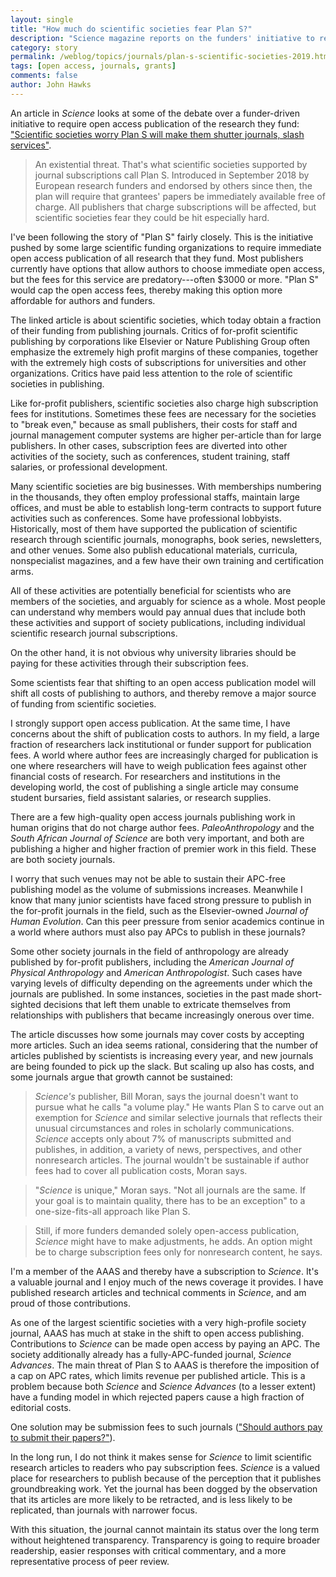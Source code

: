 ```yaml
---
layout: single
title: "How much do scientific societies fear Plan S?"
description: "Science magazine reports on the funders' initiative to require open access publication."
category: story
permalink: /weblog/topics/journals/plan-s-scientific-societies-2019.html
tags: [open access, journals, grants]
comments: false
author: John Hawks
---
```



An article in <em>Science</em> looks at some of the debate over a funder-driven initiative to require open access publication of the research they fund: <a href="https://www.sciencemag.org/news/2019/01/scientific-societies-worry-plan-s-will-make-them-shutter-journals-slash-services">"Scientific societies worry Plan S will make them shutter journals, slash services"</a>.

<blockquote>An existential threat. That's what scientific societies supported by journal subscriptions call Plan S. Introduced in September 2018 by European research funders and endorsed by others since then, the plan will require that grantees' papers be immediately available free of charge. All publishers that charge subscriptions will be affected, but scientific societies fear they could be hit especially hard.</blockquote>

I've been following the story of "Plan S" fairly closely. This is the initiative pushed by some large scientific funding organizations to require immediate open access publication of all research that they fund. Most publishers currently have options that allow authors to choose immediate open access, but the fees for this service are predatory---often $3000 or more. "Plan S" would cap the open access fees, thereby making this option more affordable for authors and funders.

The linked article is about scientific societies, which today obtain a fraction of their funding from publishing journals. Critics of for-profit scientific publishing by corporations like Elsevier or Nature Publishing Group often emphasize the extremely high profit margins of these companies, together with the extremely high costs of subscriptions for universities and other organizations. Critics have paid less attention to the role of scientific societies in publishing.

Like for-profit publishers, scientific societies also charge high subscription fees for institutions. Sometimes these fees are necessary for the societies to "break even," because as small publishers, their costs for staff and journal management computer systems are higher per-article than for large publishers. In other cases, subscription fees are diverted into other activities of the society, such as conferences, student training, staff salaries, or professional development.

Many scientific societies are big businesses. With memberships numbering in the thousands, they often employ professional staffs, maintain large offices, and must be able to establish long-term contracts to support future activities such as conferences. Some have professional lobbyists. Historically, most of them have supported the publication of scientific research through scientific journals, monographs, book series, newsletters, and other venues. Some also publish educational materials, curricula, nonspecialist magazines, and a few have their own training and certification arms.

All of these activities are potentially beneficial for scientists who are members of the societies, and arguably for science as a whole. Most people can understand why members would pay annual dues that include both these activities and support of society publications, including individual scientific research journal subscriptions.

On the other hand, it is not obvious why university libraries should be paying for these activities through their subscription fees.

Some scientists fear that shifting to an open access publication model will shift all costs of publishing to authors, and thereby remove a major source of funding from scientific societies.

I strongly support open access publication. At the same time, I have concerns about the shift of publication costs to authors. In my field, a large fraction of researchers lack institutional or funder support for publication fees. A world where author fees are increasingly charged for publication is one where researchers will have to weigh publication fees against other financial costs of research. For researchers and institutions in the developing world, the cost of publishing a single article may consume student bursaries, field assistant salaries, or research supplies.

There are a few high-quality open access journals publishing work in human origins that do not charge author fees. <em>PaleoAnthropology</em> and the <em>South African Journal of Science</em> are both very important, and both are publishing a higher and higher fraction of premier work in this field. These are both society journals.

I worry that such venues may not be able to sustain their APC-free publishing model as the volume of submissions increases. Meanwhile I know that many junior scientists have faced strong pressure to publish in the for-profit journals in the field, such as the Elsevier-owned <em>Journal of Human Evolution</em>. Can this peer pressure from senior academics continue in a world where authors must also pay APCs to publish in these journals?

Some other society journals in the field of anthropology are already published by for-profit publishers, including the <em>American Journal of Physical Anthropology</em> and <em>American Anthropologist</em>. Such cases have varying levels of difficulty depending on the agreements under which the journals are published. In some instances, societies in the past made short-sighted decisions that left them unable to extricate themselves from relationships with publishers that became increasingly onerous over time.

The article discusses how some journals may cover costs by accepting more articles. Such an idea seems rational, considering that the number of articles published by scientists is increasing every year, and new journals are being founded to pick up the slack. But scaling up also has costs, and some journals argue that growth cannot be sustained:

<blockquote><em>Science's</em> publisher, Bill Moran, says the journal doesn't want to pursue what he calls "a volume play." He wants Plan S to carve out an exemption for <em>Science</em> and similar selective journals that reflects their unusual circumstances and roles in scholarly communications. <em>Science</em> accepts only about 7% of manuscripts submitted and publishes, in addition, a variety of news, perspectives, and other nonresearch articles. The journal wouldn't be sustainable if author fees had to cover all publication costs, Moran says.</blockquote>

<blockquote>"<em>Science</em> is unique," Moran says. "Not all journals are the same. If your goal is to maintain quality, there has to be an exception" to a one-size-fits-all approach like Plan S.</blockquote>

<blockquote>Still, if more funders demanded solely open-access publication, <em>Science</em> might have to make adjustments, he adds. An option might be to charge subscription fees only for nonresearch content, he says.</blockquote>

I'm a member of the AAAS and thereby have a subscription to <em>Science</em>. It's a valuable journal and I enjoy much of the news coverage it provides. I have published research articles and technical comments in <em>Science</em>, and am proud of those contributions.

As one of the largest scientific societies with a very high-profile society journal, AAAS has much at stake in the shift to open access publishing. Contributions to <em>Science</em> can be made open access by paying an APC. The society additionally already has a fully-APC-funded journal, <em>Science Advances</em>. The main threat of Plan S to AAAS is therefore the imposition of a cap on APC rates, which limits revenue per published article. This is a problem because both <em>Science</em> and <em>Science Advances</em> (to a lesser extent) have a funding model in which rejected papers cause a high fraction of editorial costs.

One solution may be submission fees to such journals (<a href="http://johnhawks.net/weblog/topics/journals/open-access/pay-to-submit-open-access-2018.html">"Should authors pay to submit their papers?"</a>).

In the long run, I do not think it makes sense for <em>Science</em> to limit  scientific research articles to readers who pay subscription fees. <em>Science</em> is a valued place for researchers to publish because of the perception that it publishes groundbreaking work. Yet the journal has been dogged by the observation that its articles are more likely to be retracted, and is less likely to be replicated, than journals with narrower focus.

With this situation, the journal cannot maintain its status over the long term without heightened transparency. Transparency is going to require broader readership, easier responses with critical commentary, and a more representative process of peer review.



